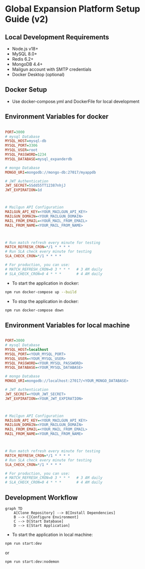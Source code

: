# Global Expansion Platform Setup Guide (v2)

## Local Development Requirements
- Node.js v18+
- MySQL 8.0+
- Redis 6.2+
- MongoDB 4.4+
- Mailgun account with SMTP credentials
- Docker Desktop (optional)

## Docker Setup
- Use docker-compose.yml and DockerFile for local development

## Environment Variables for docker
```ini

PORT=3000
# mysql Database
MYSQL_HOST=mysql-db
MYSQL_PORT=3306
MYSQL_USER=root
MYSQL_PASSWORD=1234
MYSQL_DATABASE=mysql_expanderdb

# mongo Database
MONGO_URI=mongodb://mongo-db:27017/myappdb

# JWT Authentication
JWT_SECRET=SSdd55TT12387nhjJ
JWT_EXPIRATION=1d



# Mailgun API Configuration
MAILGUN_API_KEY=<YOUR_MAILGUN_API_KEY>
MAILGUN_DOMAIN=<YOUR_MAILGUN_DOMAIN>
MAIL_FROM_EMAIL=<YOUR_MAIL_FROM_EMAIL>
MAIL_FROM_NAME=<YOUR_MAIL_FROM_NAME>



# Run match refresh every minute for testing
MATCH_REFRESH_CRON=*/1 * * * *
# Run SLA check every minute for testing
SLA_CHECK_CRON=*/1 * * * *

# For production, you can use:
# MATCH_REFRESH_CRON=0 3 * * *   # 3 AM daily
# SLA_CHECK_CRON=0 4 * * *       # 4 AM daily
```

- To start the application in docker:
```bash
npm run docker-compose up --build
```

- To stop the application in docker:
```bash
npm run docker-compose down
```

## Environment Variables for local machine
```ini

PORT=3000
# mysql Database
MYSQL_HOST=localhost
MYSQL_PORT=<YOUR_MYSQL_PORT>
MYSQL_USER=<YOUR_MYSQL_USER>
MYSQL_PASSWORD=<YOUR_MYSQL_PASSWORD>
MYSQL_DATABASE=<YOUR_MYSQL_DATABASE>

# mongo Database
MONGO_URI=mongodb://localhost:27017/<YOUR_MONGO_DATABASE>

# JWT Authentication
JWT_SECRET=<YOUR_JWT_SECRET>
JWT_EXPIRATION=<YOUR_JWT_EXPIRATION>



# Mailgun API Configuration
MAILGUN_API_KEY=<YOUR_MAILGUN_API_KEY>
MAILGUN_DOMAIN=<YOUR_MAILGUN_DOMAIN>
MAIL_FROM_EMAIL=<YOUR_MAIL_FROM_EMAIL>
MAIL_FROM_NAME=<YOUR_MAIL_FROM_NAME>



# Run match refresh every minute for testing
MATCH_REFRESH_CRON=*/1 * * * *
# Run SLA check every minute for testing
SLA_CHECK_CRON=*/1 * * * *

# For production, you can use:
# MATCH_REFRESH_CRON=0 3 * * *   # 3 AM daily
# SLA_CHECK_CRON=0 4 * * *       # 4 AM daily
```


## Development Workflow
```mermaid
graph TD
    A[Clone Repository] --> B[Install Dependencies]
    B --> C[Configure Environment]
    C --> D[Start Database]
    D --> E[Start Application]

```

- To start the application in local machine:
```bash
npm run start:dev
```
or 
```bash
npm run start:dev:nodemon
```
